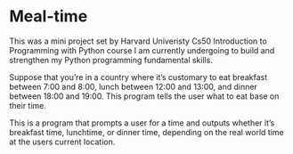 # Meal-time
This was a mini project set by Harvard Univeristy Cs50 Introduction to Programming with Python course I am currently undergoing to build and strengthen my Python programming fundamental skills.

Suppose that you’re in a country where it’s customary to eat breakfast between 7:00 and 8:00, lunch between 12:00 and 13:00, and dinner between 18:00 and 19:00. This program tells the user what to eat base on their time.

This is a program that prompts a user for a time and outputs whether it’s breakfast time, lunchtime, or dinner time, depending on the real world time at the users current location.
